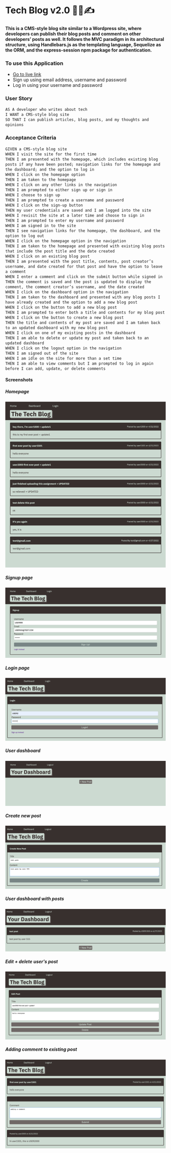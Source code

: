 # Tech Blog v2.0 :technologist::writing_hand:

#### This is a CMS-style blog site similar to a Wordpress site, where developers can publish their blog posts and comment on other developers’ posts as well. It follows the MVC paradigm in its architectural structure, using Handlebars.js as the templating language, Sequelize as the ORM, and the express-session npm package for authentication.

### To use this Application

- [Go to live link](https://whispering-depths-44425.herokuapp.com/)
- Sign up using email address, username and password
- Log in using your username and password

### User Story

```
AS A developer who writes about tech
I WANT a CMS-style blog site
SO THAT I can publish articles, blog posts, and my thoughts and opinions
```

### Acceptance Criteria

```
GIVEN a CMS-style blog site
WHEN I visit the site for the first time
THEN I am presented with the homepage, which includes existing blog posts if any have been posted; navigation links for the homepage and the dashboard; and the option to log in
WHEN I click on the homepage option
THEN I am taken to the homepage
WHEN I click on any other links in the navigation
THEN I am prompted to either sign up or sign in
WHEN I choose to sign up
THEN I am prompted to create a username and password
WHEN I click on the sign-up button
THEN my user credentials are saved and I am logged into the site
WHEN I revisit the site at a later time and choose to sign in
THEN I am prompted to enter my username and password
WHEN I am signed in to the site
THEN I see navigation links for the homepage, the dashboard, and the option to log out
WHEN I click on the homepage option in the navigation
THEN I am taken to the homepage and presented with existing blog posts that include the post title and the date created
WHEN I click on an existing blog post
THEN I am presented with the post title, contents, post creator’s username, and date created for that post and have the option to leave a comment
WHEN I enter a comment and click on the submit button while signed in
THEN the comment is saved and the post is updated to display the comment, the comment creator’s username, and the date created
WHEN I click on the dashboard option in the navigation
THEN I am taken to the dashboard and presented with any blog posts I have already created and the option to add a new blog post
WHEN I click on the button to add a new blog post
THEN I am prompted to enter both a title and contents for my blog post
WHEN I click on the button to create a new blog post
THEN the title and contents of my post are saved and I am taken back to an updated dashboard with my new blog post
WHEN I click on one of my existing posts in the dashboard
THEN I am able to delete or update my post and taken back to an updated dashboard
WHEN I click on the logout option in the navigation
THEN I am signed out of the site
WHEN I am idle on the site for more than a set time
THEN I am able to view comments but I am prompted to log in again before I can add, update, or delete comments
```

#### Screenshots

##### Homepage
![](./public/assets/img/2022-04-27-13-10-28.png)

##### Signup page
![](./public/assets/img/2022-04-27-13-12-37.png)

##### Login page
![](./public/assets/img/2022-04-27-13-15-36.png)

##### User dashboard
![](./public/assets/img/2022-04-27-13-13-36.png)

##### Create new post
![](./public/assets/img/2022-04-27-13-14-08.png)

##### User dashboard with posts
![](./public/assets/img/2022-04-27-13-14-34.png)

##### Edit + delete user's post
![](./public/assets/img/2022-04-27-13-16-40.png)

##### Adding comment to existing post
![](./public/assets/img/2022-04-27-13-15-04.png)